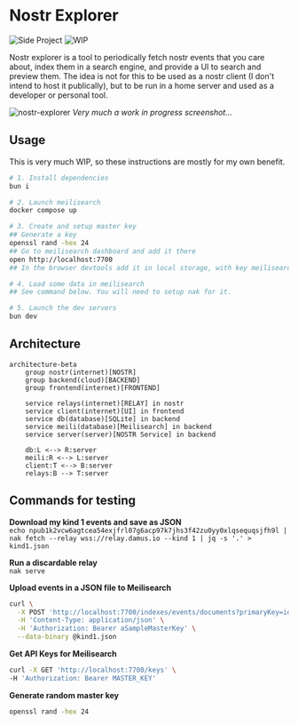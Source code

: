 # Nostr Explorer

![Side Project](https://img.shields.io/badge/kind-side_project-blue) ![WIP](https://img.shields.io/badge/status-in_progress-yellow)

Nostr explorer is a tool to periodically fetch nostr events that you care about, 
index them in a search engine, and provide a UI to search and preview them. The idea is not for this 
to be used as a nostr client (I don't intend to host it publically), but to be run in a 
home server and used as a developer or personal tool.

![nostr-explorer](https://github.com/user-attachments/assets/d25e4f70-35c0-4277-ada7-d96da0b97db7)
_Very much a work in progress screenshot..._

## Usage
This is very much WIP, so these instructions are mostly for my own benefit.  

```sh
# 1. Install dependencies
bun i

# 2. Launch meilisearch
docker compose up

# 3. Create and setup master key
## Generate a key
openssl rand -hex 24
## Go to meilisearch dashboard and add it there
open http://localhost:7700
## In the browser devtools add it in local storage, with key meilisearch_token

# 4. Load some data in meilisearch
## See command below. You will need to setup nak for it.

# 5. Launch the dev servers
bun dev
```

## Architecture

```mermaid
architecture-beta
    group nostr(internet)[NOSTR]
    group backend(cloud)[BACKEND]
    group frontend(internet)[FRONTEND]

    service relays(internet)[RELAY] in nostr
    service client(internet)[UI] in frontend
    service db(database)[SQLite] in backend
    service meili(database)[Meilisearch] in backend
    service server(server)[NOSTR Service] in backend

    db:L <--> R:server
    meili:R <--> L:server
    client:T <--> B:server
    relays:B --> T:server
```

## Commands for testing

**Download my kind 1 events and save as JSON**  
`echo npub1k2vcw6agtcea54exjfrl07g6acp97k7jhs3f42zu0yy0xlqsequqsjfh9l | nak fetch --relay wss://relay.damus.io --kind 1 | jq -s '.' > kind1.json`

**Run a discardable relay**  
`nak serve`

**Upload events in a JSON file to Meilisearch**  
```sh
curl \
  -X POST 'http://localhost:7700/indexes/events/documents?primaryKey=id' \
  -H 'Content-Type: application/json' \
  -H 'Authorization: Bearer aSampleMasterKey' \
  --data-binary @kind1.json
```

**Get API Keys for Meilisearch**  
```sh
curl -X GET 'http://localhost:7700/keys' \
-H 'Authorization: Bearer MASTER_KEY'
```

**Generate random master key**
```sh
openssl rand -hex 24
```
